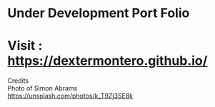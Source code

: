 # Under Development Port Folio
# Visit : https://dextermontero.github.io/


Credits<br>
Photo of Simon Abrams<br>
https://unsplash.com/photos/k_T9Zj3SE8k
